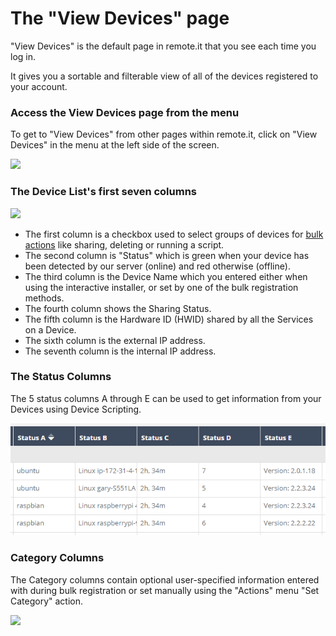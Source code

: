 # The "View Devices" page

"View Devices" is the default page in remote.it that you see each time you log in.

It gives you a sortable and filterable view of all of the devices registered to your account.

### Access the View Devices page from the menu

To get to "View Devices" from other pages within remote.it, click on "View Devices" in the menu at the left side of the screen.

![](https://remot3it.zendesk.com/hc/article_attachments/360018017292/mceclip0.png)

### The Device List's first seven columns

![](https://remot3it.zendesk.com/hc/article_attachments/360017899571/mceclip1.png)

* The first column is a checkbox used to select groups of devices for [bulk actions](https://remot3it.zendesk.com/hc/en-us/articles/115002042431-How-do-I-use-the-remote-it-Actions-menu-) like sharing, deleting or running a script.
* The second column is "Status" which is green when your device has been detected by our server \(online\) and red otherwise \(offline\).
* The third column is the Device Name which you entered either when using the interactive installer, or set by one of the bulk registration methods.
* The fourth column shows the Sharing Status.
* The fifth column is the Hardware ID \(HWID\) shared by all the Services on a Device.
* The sixth column is the external IP address.
* The seventh column is the internal IP address.

### The Status Columns

The 5 status columns A through E can be used to get information from your Devices using Device Scripting.

![](../.gitbook/assets/image%20%2886%29.png)

### Category Columns

The Category columns contain optional user-specified information entered with during bulk registration or set manually using the "Actions" menu "Set Category" action.

![](https://remot3it.zendesk.com/hc/article_attachments/360017900111/mceclip1.png)

